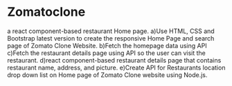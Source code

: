 # Zomatoclone
a react component-based restaurant Home page.
a)Use HTML, CSS and Bootstrap latest version to create the responsive Home Page and search page of Zomato Clone Website.
b)Fetch the homepage data using API
c)Fetch  the  restaurant  details  page  using  API  so  the  user  can  visit  the  restaurant.
d)react component-based restaurant details page that contains restaurant name, address, and picture. 
e)Create API for Restaurants location drop down list on Home page of Zomato Clone website using Node.js.

 
